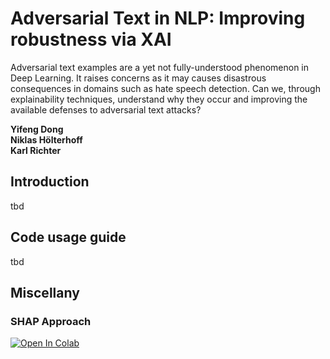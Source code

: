 # Adversarial Text in NLP: Improving robustness via XAI
Adversarial text examples are a yet not fully-understood phenomenon in Deep Learning. It raises concerns as it may causes disastrous consequences in domains such as hate speech detection. Can we, through explainability techniques, understand why they occur and improving the available defenses to adversarial text attacks?

**Yifeng Dong \
Niklas Hölterhoff \
Karl Richter**

## Introduction
tbd

## Code usage guide
tbd
## Miscellany
### SHAP Approach
[![Open In Colab](https://colab.research.google.com/assets/colab-badge.svg)](https://colab.research.google.com/github/yifengd/adversarial-nlp/blob/master/defenses/shap/shap.ipynb)
